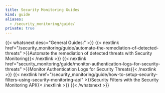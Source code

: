 ```yaml
---
title: Security Monitoring Guides
kind: guide
aliases:
  - /security_monitoring/guide/
private: true
---
```


{{< whatsnext desc="General Guides:" >}}
    {{< nextlink href="/security_monitoring/guide/automate-the-remediation-of-detected-threats" >}}Automate the remediation of detected threats with Security Monitoring{{< /nextlink >}}
    {{< nextlink href="security_monitoring/guide/monitor-authentication-logs-for-security-threats" >}}Monitor Authentication Logs for Security Threats{{< /nextlink >}}
    {{< nextlink href="/security_monitoring/guide/how-to-setup-security-filters-using-security-monitoring-api" >}}Security Filters with the Security Monitoring API{{< /nextlink >}}
{{< /whatsnext >}}
